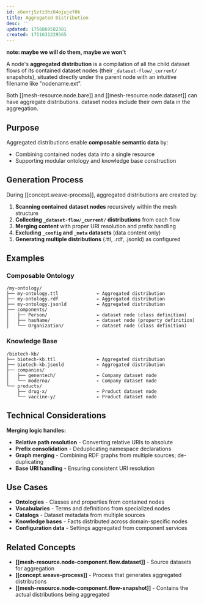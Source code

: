 ```yaml
---
id: e6enrj5ztz3hz84ojujef0k
title: Aggregated Distribution
desc: ''
updated: 1756869582381
created: 1751631229565
---
```


__note: maybe we will do them, maybe we won't__

A node's **aggregated distribution** is a compilation of all the child dataset flows of its contained dataset nodes (their `_dataset-flow/_current/` snapshots), situated directly under the parent node with an intuitive filename like "nodename.ext".

Both [[mesh-resource.node.bare]] and [[mesh-resource.node.dataset]] can have aggregate distributions. dataset nodes include their own data in the aggregation.

## Purpose

Aggregated distributions enable **composable semantic data** by:
- Combining contained nodes data into a single resource
- Supporting modular ontology and knowledge base construction

## Generation Process

During [[concept.weave-process]], aggregated distributions are created by:
1. **Scanning contained dataset nodes** recursively within the mesh structure
2. **Collecting `_dataset-flow/_current/` distributions** from each flow
3. **Merging content** with proper URI resolution and prefix handling
4. **Excluding `_config` and `_meta` datasets** (data content only)
5. **Generating multiple distributions** (.ttl, .rdf, .jsonld) as configured

## Examples

### Composable Ontology
```
/my-ontology/
├── my-ontology.ttl              ← Aggregated distribution
├── my-ontology.rdf              ← Aggregated distribution  
├── my-ontology.jsonld           ← Aggregated distribution
├── components/
│   ├── Person/                  ← dataset node (class definition)
│   ├── hasName/                 ← dataset node (property definition)
│   └── Organization/            ← dataset node (class definition)
```

### Knowledge Base
```
/biotech-kb/
├── biotech-kb.ttl               ← Aggregated distribution
├── biotech-kb.jsonld            ← Aggregated distribution
├── companies/
│   ├── genentech/               ← Company dataset node
│   └── moderna/                 ← Company dataset node
└── products/
    ├── drug-x/                  ← Product dataset node
    └── vaccine-y/               ← Product dataset node
```

## Technical Considerations

**Merging logic handles:**
- **Relative path resolution** - Converting relative URIs to absolute
- **Prefix consolidation** - Deduplicating namespace declarations
- **Graph merging** - Combining RDF graphs from multiple sources; de-duplicating
- **Base URI handling** - Ensuring consistent URI resolution

## Use Cases

- **Ontologies** - Classes and properties from contained nodes
- **Vocabularies** - Terms and definitions from specialized nodes  
- **Catalogs** - Dataset metadata from multiple sources
- **Knowledge bases** - Facts distributed across domain-specific nodes
- **Configuration data** - Settings aggregated from component services

## Related Concepts

- **[[mesh-resource.node-component.flow.dataset]]** - Source datasets for aggregation
- **[[concept.weave-process]]** - Process that generates aggregated distributions
- **[[mesh-resource.node-component.flow-snapshot]]** - Contains the actual distributions being aggregated
